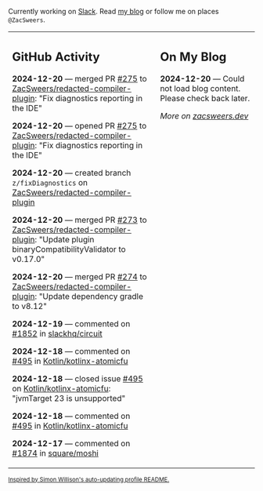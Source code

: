 Currently working on [Slack](https://slack.com/). Read [my blog](https://zacsweers.dev/) or follow me on places `@ZacSweers`.

<table><tr><td valign="top" width="60%">

## GitHub Activity
<!-- githubActivity starts -->
**2024-12-20** — merged PR [#275](https://github.com/ZacSweers/redacted-compiler-plugin/pull/275) to [ZacSweers/redacted-compiler-plugin](https://github.com/ZacSweers/redacted-compiler-plugin): "Fix diagnostics reporting in the IDE"

**2024-12-20** — opened PR [#275](https://github.com/ZacSweers/redacted-compiler-plugin/pull/275) to [ZacSweers/redacted-compiler-plugin](https://github.com/ZacSweers/redacted-compiler-plugin): "Fix diagnostics reporting in the IDE"

**2024-12-20** — created branch `z/fixDiagnostics` on [ZacSweers/redacted-compiler-plugin](https://github.com/ZacSweers/redacted-compiler-plugin)

**2024-12-20** — merged PR [#273](https://github.com/ZacSweers/redacted-compiler-plugin/pull/273) to [ZacSweers/redacted-compiler-plugin](https://github.com/ZacSweers/redacted-compiler-plugin): "Update plugin binaryCompatibilityValidator to v0.17.0"

**2024-12-20** — merged PR [#274](https://github.com/ZacSweers/redacted-compiler-plugin/pull/274) to [ZacSweers/redacted-compiler-plugin](https://github.com/ZacSweers/redacted-compiler-plugin): "Update dependency gradle to v8.12"

**2024-12-19** — commented on [#1852](https://github.com/slackhq/circuit/issues/1852#issuecomment-2555043240) in [slackhq/circuit](https://github.com/slackhq/circuit)

**2024-12-18** — commented on [#495](https://github.com/Kotlin/kotlinx-atomicfu/issues/495#issuecomment-2551888232) in [Kotlin/kotlinx-atomicfu](https://github.com/Kotlin/kotlinx-atomicfu)

**2024-12-18** — closed issue [#495](https://github.com/Kotlin/kotlinx-atomicfu/issues/495) on [Kotlin/kotlinx-atomicfu](https://github.com/Kotlin/kotlinx-atomicfu): "jvmTarget 23 is unsupported"

**2024-12-18** — commented on [#495](https://github.com/Kotlin/kotlinx-atomicfu/issues/495#issuecomment-2551769059) in [Kotlin/kotlinx-atomicfu](https://github.com/Kotlin/kotlinx-atomicfu)

**2024-12-17** — commented on [#1874](https://github.com/square/moshi/issues/1874#issuecomment-2548753577) in [square/moshi](https://github.com/square/moshi)
<!-- githubActivity ends -->
</td><td valign="top" width="40%">

## On My Blog
<!-- blog starts -->
**2024-12-20** — Could not load blog content. Please check back later.
<!-- blog ends -->
_More on [zacsweers.dev](https://zacsweers.dev/)_
</td></tr></table>

<sub><a href="https://simonwillison.net/2020/Jul/10/self-updating-profile-readme/">Inspired by Simon Willison's auto-updating profile README.</a></sub>
